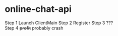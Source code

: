 # online-chat-api  
 
Step 1 Launch ClientMain
Step 2 Register
Step 3 ???  
Step 4 	~~profit~~ probably crash  
